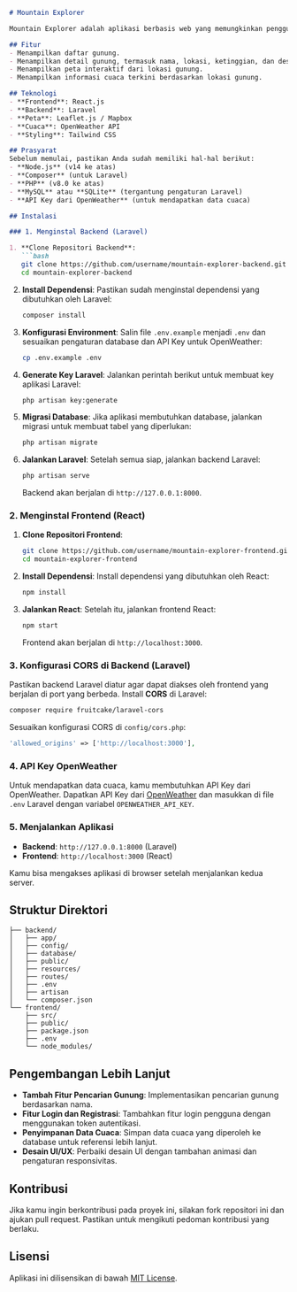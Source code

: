 ```markdown
# Mountain Explorer

Mountain Explorer adalah aplikasi berbasis web yang memungkinkan pengguna untuk menjelajahi berbagai gunung di seluruh dunia. Aplikasi ini dibangun dengan menggunakan **React** di frontend dan **Laravel** di backend, serta mengintegrasikan **OpenWeather API** untuk menampilkan data cuaca terkini di setiap gunung.

## Fitur
- Menampilkan daftar gunung.
- Menampilkan detail gunung, termasuk nama, lokasi, ketinggian, dan deskripsi.
- Menampilkan peta interaktif dari lokasi gunung.
- Menampilkan informasi cuaca terkini berdasarkan lokasi gunung.

## Teknologi
- **Frontend**: React.js
- **Backend**: Laravel
- **Peta**: Leaflet.js / Mapbox
- **Cuaca**: OpenWeather API
- **Styling**: Tailwind CSS

## Prasyarat
Sebelum memulai, pastikan Anda sudah memiliki hal-hal berikut:
- **Node.js** (v14 ke atas)
- **Composer** (untuk Laravel)
- **PHP** (v8.0 ke atas)
- **MySQL** atau **SQLite** (tergantung pengaturan Laravel)
- **API Key dari OpenWeather** (untuk mendapatkan data cuaca)

## Instalasi

### 1. Menginstal Backend (Laravel)

1. **Clone Repositori Backend**:
   ```bash
   git clone https://github.com/username/mountain-explorer-backend.git
   cd mountain-explorer-backend
   ```

2. **Install Dependensi**:
   Pastikan sudah menginstal dependensi yang dibutuhkan oleh Laravel:
   ```bash
   composer install
   ```

3. **Konfigurasi Environment**:
   Salin file `.env.example` menjadi `.env` dan sesuaikan pengaturan database dan API Key untuk OpenWeather:
   ```bash
   cp .env.example .env
   ```

4. **Generate Key Laravel**:
   Jalankan perintah berikut untuk membuat key aplikasi Laravel:
   ```bash
   php artisan key:generate
   ```

5. **Migrasi Database**:
   Jika aplikasi membutuhkan database, jalankan migrasi untuk membuat tabel yang diperlukan:
   ```bash
   php artisan migrate
   ```

6. **Jalankan Laravel**:
   Setelah semua siap, jalankan backend Laravel:
   ```bash
   php artisan serve
   ```

   Backend akan berjalan di `http://127.0.0.1:8000`.

### 2. Menginstal Frontend (React)

1. **Clone Repositori Frontend**:
   ```bash
   git clone https://github.com/username/mountain-explorer-frontend.git
   cd mountain-explorer-frontend
   ```

2. **Install Dependensi**:
   Install dependensi yang dibutuhkan oleh React:
   ```bash
   npm install
   ```

3. **Jalankan React**:
   Setelah itu, jalankan frontend React:
   ```bash
   npm start
   ```

   Frontend akan berjalan di `http://localhost:3000`.

### 3. Konfigurasi CORS di Backend (Laravel)

Pastikan backend Laravel diatur agar dapat diakses oleh frontend yang berjalan di port yang berbeda. Install **CORS** di Laravel:
```bash
composer require fruitcake/laravel-cors
```

Sesuaikan konfigurasi CORS di `config/cors.php`:
```php
'allowed_origins' => ['http://localhost:3000'],
```

### 4. API Key OpenWeather

Untuk mendapatkan data cuaca, kamu membutuhkan API Key dari OpenWeather. Dapatkan API Key dari [OpenWeather](https://openweathermap.org/api) dan masukkan di file `.env` Laravel dengan variabel `OPENWEATHER_API_KEY`.

### 5. Menjalankan Aplikasi

- **Backend**: `http://127.0.0.1:8000` (Laravel)
- **Frontend**: `http://localhost:3000` (React)

Kamu bisa mengakses aplikasi di browser setelah menjalankan kedua server.

## Struktur Direktori

```
├── backend/
│   ├── app/
│   ├── config/
│   ├── database/
│   ├── public/
│   ├── resources/
│   ├── routes/
│   ├── .env
│   ├── artisan
│   └── composer.json
└── frontend/
    ├── src/
    ├── public/
    ├── package.json
    ├── .env
    └── node_modules/
```

## Pengembangan Lebih Lanjut

- **Tambah Fitur Pencarian Gunung**: Implementasikan pencarian gunung berdasarkan nama.
- **Fitur Login dan Registrasi**: Tambahkan fitur login pengguna dengan menggunakan token autentikasi.
- **Penyimpanan Data Cuaca**: Simpan data cuaca yang diperoleh ke database untuk referensi lebih lanjut.
- **Desain UI/UX**: Perbaiki desain UI dengan tambahan animasi dan pengaturan responsivitas.

## Kontribusi

Jika kamu ingin berkontribusi pada proyek ini, silakan fork repositori ini dan ajukan pull request. Pastikan untuk mengikuti pedoman kontribusi yang berlaku.

## Lisensi

Aplikasi ini dilisensikan di bawah [MIT License](LICENSE).
```